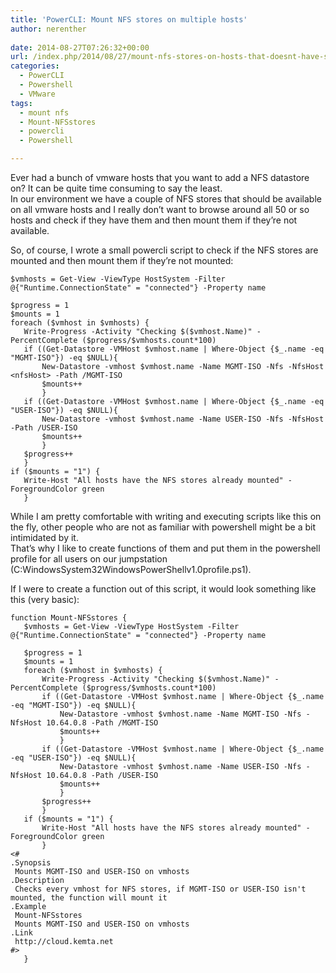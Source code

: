 ```yaml
---
title: 'PowerCLI: Mount NFS stores on multiple hosts'
author: nerenther
 
date: 2014-08-27T07:26:32+00:00
url: /index.php/2014/08/27/mount-nfs-stores-on-hosts-that-doesnt-have-specified-nfs-stores-mounted/
categories:
  - PowerCLI
  - Powershell
  - VMware
tags:
  - mount nfs
  - Mount-NFSstores
  - powercli
  - Powershell

---
```

Ever had a bunch of vmware hosts that you want to add a NFS datastore on? It can be quite time consuming to say the least.  
In our environment we have a couple of NFS stores that should be available on all vmware hosts and I really don&#8217;t want to browse around all 50 or so hosts and check if they have them and then mount them if they&#8217;re not available.

So, of course, I wrote a small powercli script to check if the NFS stores are mounted and then mount them if they&#8217;re not mounted:

 ```
 $vmhosts = Get-View -ViewType HostSystem -Filter @{"Runtime.ConnectionState" = "connected"} -Property name

$progress = 1
$mounts = 1
foreach ($vmhost in $vmhosts) {
    Write-Progress -Activity "Checking $($vmhost.Name)" -PercentComplete ($progress/$vmhosts.count*100)
    if ((Get-Datastore -VMHost $vmhost.name | Where-Object {$_.name -eq "MGMT-ISO"}) -eq $NULL){
        New-Datastore -vmhost $vmhost.name -Name MGMT-ISO -Nfs -NfsHost <nfsHost> -Path /MGMT-ISO
        $mounts++
        }
    if ((Get-Datastore -VMHost $vmhost.name | Where-Object {$_.name -eq "USER-ISO"}) -eq $NULL){
        New-Datastore -vmhost $vmhost.name -Name USER-ISO -Nfs -NfsHost  -Path /USER-ISO
        $mounts++
        }
    $progress++
    }
if ($mounts = "1") {
    Write-Host "All hosts have the NFS stores already mounted" -ForegroundColor green
    } 
```

While I am pretty comfortable with writing and executing scripts like this on the fly, other people who are not as familiar with powershell might be a bit intimidated by it.  
That&#8217;s why I like to create functions of them and put them in the powershell profile for all users on our jumpstation (C:WindowsSystem32WindowsPowerShellv1.0profile.ps1).

If I were to create a function out of this script, it would look something like this (very basic):

 ```
 function Mount-NFSstores {
    $vmhosts = Get-View -ViewType HostSystem -Filter @{"Runtime.ConnectionState" = "connected"} -Property name

    $progress = 1
    $mounts = 1
    foreach ($vmhost in $vmhosts) {
        Write-Progress -Activity "Checking $($vmhost.Name)" -PercentComplete ($progress/$vmhosts.count*100)
        if ((Get-Datastore -VMHost $vmhost.name | Where-Object {$_.name -eq "MGMT-ISO"}) -eq $NULL){
            New-Datastore -vmhost $vmhost.name -Name MGMT-ISO -Nfs -NfsHost 10.64.0.8 -Path /MGMT-ISO
            $mounts++
            }
        if ((Get-Datastore -VMHost $vmhost.name | Where-Object {$_.name -eq "USER-ISO"}) -eq $NULL){
            New-Datastore -vmhost $vmhost.name -Name USER-ISO -Nfs -NfsHost 10.64.0.8 -Path /USER-ISO
            $mounts++
            }
        $progress++
        }
    if ($mounts = "1") {
        Write-Host "All hosts have the NFS stores already mounted" -ForegroundColor green
        }
<#
 .Synopsis
  Mounts MGMT-ISO and USER-ISO on vmhosts
 .Description
  Checks every vmhost for NFS stores, if MGMT-ISO or USER-ISO isn't mounted, the function will mount it
 .Example
  Mount-NFSstores
  Mounts MGMT-ISO and USER-ISO on vmhosts
 .Link
  http://cloud.kemta.net
 #>
    }
 ```